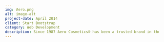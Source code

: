 ```yaml
---
img: Aero.png
alt: image-alt
project-date: April 2014
client: Start Bootstrap
category: Web Development
description: Since 1987 Aero Cosmetics® has been a trusted brand in the aviation industry. We are committed to only using the best products in aviation to ensure amazing results leaving your aircraft exceptionally shiny and protected.
---
```

